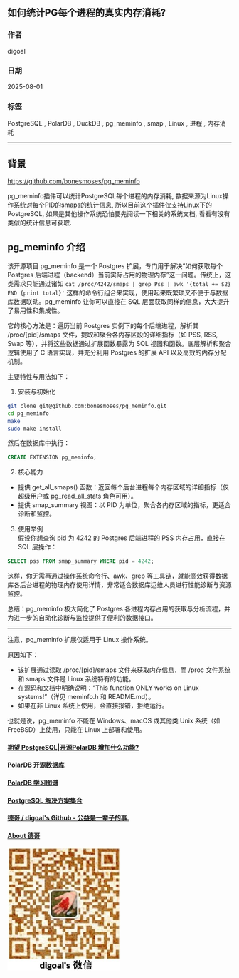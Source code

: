 ## 如何统计PG每个进程的真实内存消耗?  
                                        
### 作者                                        
digoal                                        
                                        
### 日期                                        
2025-08-01                                        
                                        
### 标签                                        
PostgreSQL , PolarDB , DuckDB , pg_meminfo , smap , Linux , 进程 , 内存消耗    
                                        
----                                        
                                        
## 背景     
https://github.com/bonesmoses/pg_meminfo  
  
pg_meminfo插件可以统计PostgreSQL每个进程的内存消耗, 数据来源为Linux操作系统对每个PID的smaps的统计信息, 所以目前这个插件仅支持Linux下的PostgreSQL, 如果是其他操作系统恐怕要先阅读一下相关的系统文档, 看看有没有类似的统计信息可获取.  
  
## pg_meminfo 介绍  
该开源项目 pg_meminfo 是一个 Postgres 扩展，专门用于解决“如何获取每个 Postgres 后端进程（backend）当前实际占用的物理内存”这一问题。传统上，这类需求只能通过诸如 `cat /proc/4242/smaps | grep Pss | awk '{total += $2} END {print total}'` 这样的命令行组合来实现，使用起来既繁琐又不便于与数据库数据联动。pg_meminfo 让你可以直接在 SQL 层面获取同样的信息，大大提升了易用性和集成性。  
  
它的核心方法是：遍历当前 Postgres 实例下的每个后端进程，解析其 /proc/[pid]/smaps 文件，提取和聚合各内存区段的详细指标（如 PSS, RSS, Swap 等），并将这些数据通过扩展函数暴露为 SQL 视图和函数。底层解析和聚合逻辑使用了 C 语言实现，并充分利用 Postgres 的扩展 API 以及高效的内存分配机制。  
  
主要特性与用法如下：  
  
1. 安装与初始化  
```bash  
git clone git@github.com:bonesmoses/pg_meminfo.git  
cd pg_meminfo  
make  
sudo make install  
```  
然后在数据库中执行：  
```sql  
CREATE EXTENSION pg_meminfo;  
```  
  
2. 核心能力  
- 提供 get_all_smaps() 函数：返回每个后台进程每个内存区域的详细指标（仅超级用户或 pg_read_all_stats 角色可用）。  
- 提供 smap_summary 视图：以 PID 为单位，聚合各内存区域的指标，更适合诊断和监控。  
  
3. 使用举例  
假设你想查询 pid 为 4242 的 Postgres 后端进程的 PSS 内存占用，直接在 SQL 层操作：  
```sql  
SELECT pss FROM smap_summary WHERE pid = 4242;  
```  
这样，你无需再通过操作系统命令行、awk、grep 等工具链，就能高效获得数据库各后台进程的物理内存使用详情，非常适合数据库运维人员进行性能诊断与资源监控。  
  
总结：pg_meminfo 极大简化了 Postgres 各进程内存占用的获取与分析流程，并为进一步的自动化诊断与监控提供了便利的数据接口。  
  
---  
  
注意，pg_meminfo 扩展仅适用于 Linux 操作系统。  
  
原因如下：  
  
- 该扩展通过读取 /proc/[pid]/smaps 文件来获取内存信息，而 /proc 文件系统和 smaps 文件是 Linux 系统特有的功能。  
- 在源码和文档中明确说明：“This function ONLY works on Linux systems!”（详见 meminfo.h 和 README.md）。  
- 如果在非 Linux 系统上使用，会直接报错，拒绝运行。  
  
也就是说，pg_meminfo 不能在 Windows、macOS 或其他类 Unix 系统（如 FreeBSD）上使用，只能在 Linux 上部署和使用。  
     
  
#### [期望 PostgreSQL|开源PolarDB 增加什么功能?](https://github.com/digoal/blog/issues/76 "269ac3d1c492e938c0191101c7238216")
  
  
#### [PolarDB 开源数据库](https://openpolardb.com/home "57258f76c37864c6e6d23383d05714ea")
  
  
#### [PolarDB 学习图谱](https://www.aliyun.com/database/openpolardb/activity "8642f60e04ed0c814bf9cb9677976bd4")
  
  
#### [PostgreSQL 解决方案集合](../201706/20170601_02.md "40cff096e9ed7122c512b35d8561d9c8")
  
  
#### [德哥 / digoal's Github - 公益是一辈子的事.](https://github.com/digoal/blog/blob/master/README.md "22709685feb7cab07d30f30387f0a9ae")
  
  
#### [About 德哥](https://github.com/digoal/blog/blob/master/me/readme.md "a37735981e7704886ffd590565582dd0")
  
  
![digoal's wechat](../pic/digoal_weixin.jpg "f7ad92eeba24523fd47a6e1a0e691b59")
  
